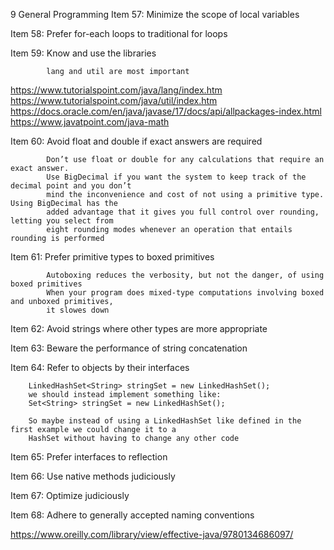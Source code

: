 9 General Programming
Item 57: Minimize the scope of local variables

Item 58: Prefer for-each loops to traditional for loops

Item 59: Know and use the libraries

            lang and util are most important

https://www.tutorialspoint.com/java/lang/index.htm
https://www.tutorialspoint.com/java/util/index.htm
https://docs.oracle.com/en/java/javase/17/docs/api/allpackages-index.html
https://www.javatpoint.com/java-math

Item 60: Avoid float and double if exact answers are required

            Don’t use float or double for any calculations that require an exact answer. 
            Use BigDecimal if you want the system to keep track of the decimal point and you don’t 
            mind the inconvenience and cost of not using a primitive type. Using BigDecimal has the 
            added advantage that it gives you full control over rounding, letting you select from 
            eight rounding modes whenever an operation that entails rounding is performed

           
Item 61: Prefer primitive types to boxed primitives

            Autoboxing reduces the verbosity, but not the danger, of using boxed primitives
            When your program does mixed-type computations involving boxed and unboxed primitives, 
            it slowes down

Item 62: Avoid strings where other types are more appropriate

Item 63: Beware the performance of string concatenation

Item 64: Refer to objects by their interfaces
        
        LinkedHashSet<String> stringSet = new LinkedHashSet();
        we should instead implement something like:
        Set<String> stringSet = new LinkedHashSet();

        So maybe instead of using a LinkedHashSet like defined in the first example we could change it to a 
        HashSet without having to change any other code

Item 65: Prefer interfaces to reflection

Item 66: Use native methods judiciously

Item 67: Optimize judiciously

Item 68: Adhere to generally accepted naming conventions


https://www.oreilly.com/library/view/effective-java/9780134686097/